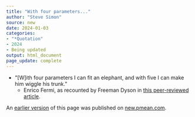 ```yaml
---
title: "With four parameters..."
author: "Steve Simon"
source: new
date: 2024-01-03
categories:
- "*Quotation"
- 2024
- Being updated
output: html_document
page_update: complete
---
```


-   "[W]ith four parameters I can fit an elephant, and with five I can make him wiggle his trunk."
    -   Enrico Fermi, as recounted by Freeman Dyson in [this peer-reviewed article][ref-dyson-2004].
  
[ref-dyson-2004]: https://www.nature.com/articles/427297a

An [earlier version][sim2] of this page was published on [new.pmean.com][sim1].

[sim1]: http://new.pmean.com
[sim2]: http://new.pmean.com/with-four-parameters/
